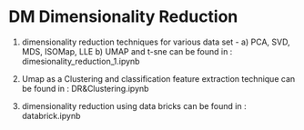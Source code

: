 # DM Dimensionality Reduction

1. dimensionality reduction techniques for various data set - a) PCA, SVD, MDS, ISOMap, LLE b) UMAP and t-sne can be found in : dimesionality_reduction_1.ipynb

2. Umap as a Clustering and classification feature extraction technique can be found in : DR&Clustering.ipynb

3. dimensionality reduction using data bricks can be found in : databrick.ipynb
